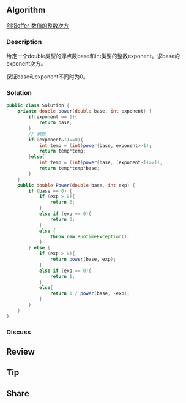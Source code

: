 ## Algorithm

[剑指offer-数值的整数次方](https://www.nowcoder.com/practice/1a834e5e3e1a4b7ba251417554e07c00?tpId=13&tags=&title=&diffculty=0&judgeStatus=0&rp=1)

### Description

给定一个double类型的浮点数base和int类型的整数exponent。求base的exponent次方。

保证base和exponent不同时为0。

### Solution

```java
public class Solution {
    private double power(double base, int exponent) {
        if(exponent == 1){
            return base;
        }
        // 偶数
        if((exponent&1)==0){
            int temp = (int)power(base, exponent>>1);
            return temp*temp;
        }else{
            int temp = (int)power(base, (exponent-1)>>1);
            return temp*temp*base;
        }
    }
    public double Power(double base, int exp) {
        if (base == 0) {
            if (exp > 0){
                return 0;
            }
            else if (exp == 0){
                return 0;
            }
            else {
                throw new RuntimeException();
            }
        } else {
            if (exp > 0){
                return power(base, exp);
            }
            else if (exp == 0){
                return 1;
            }
            else{
                return 1 / power(base, -exp);
            }
        }
    }
}
```

### Discuss

## Review


## Tip


## Share
